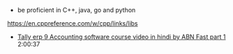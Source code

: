 - be proficient in C++, java, go and python

https://en.cppreference.com/w/cpp/links/libs
- [Tally erp 9 Accounting software course video in hindi by ABN Fast part 1](https://www.youtube.com/watch?v=g-tLZE5pNJw) 2:00:37